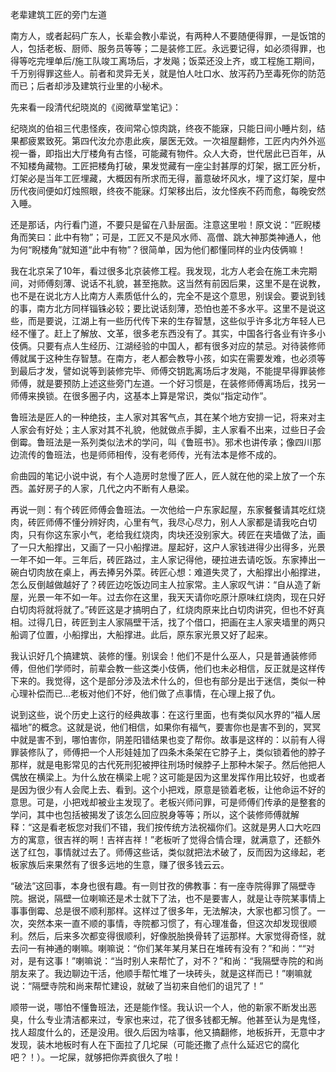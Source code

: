 老辈建筑工匠的旁门左道

南方人，或者起码广东人，长辈会教小辈说，有两种人不要随便得罪，一是饭馆的人，包括老板、厨师、服务员等等；二是装修工匠。永远要记得，如必须得罪，也得等吃完埋单后/施工队竣工离场后，才发飚；饭菜还没上齐，或工程施工期间，千万别得罪这些人。前者和灵异无关，就是怕人吐口水、放泻药乃至毒死你的防范而已；后者却涉及建筑行业里的小秘术。

先来看一段清代纪晓岚的《阅微草堂笔记》：

纪晓岚的伯祖三代患怪疾，夜间常心惊肉跳，终夜不能寐，只能日间小睡片刻，结果都疲累致死。第四代汝允亦患此疾，屡医无效。一次祖屋翻修，工匠内内外外巡视一番，即指出大厅楼角有古怪，可能藏有物件。众人大奇，世代居此已百年，从不知楼角藏物。工匠把楼角打破，果发觉藏有一座尘封甚厚的灯架，据工匠分析，灯架必是当年工匠埋藏，大概因有所求而无得，蓄意破坏风水，埋了这灯架，屋中历代夜间便如灯烛照眼，终夜不能寐。灯架移出后，汝允怪疾不药而愈，每晚安然入睡。

还是那话，内行看门道，不要只是留在八卦层面。注意这里啦！原文说：“匠睨楼角而笑曰：此中有物”；可是，工匠又不是风水师、高僧、跳大神那类神通人，他为何“睨楼角”就知道“此中有物”？很简单，因为他们都懂同样的业内伎俩嘛！

我在北京呆了10年，看过很多北京装修工程。我发现，北方人老会在施工未完期间，对师傅刻薄、说话不礼貌，甚至拖款。这当然有前因后果，这里不是在说教，也不是在说北方人比南方人素质低什么的，完全不是这个意思，别误会。要说到钱的事，南方北方同样锱铢必较；要比说话刻薄，恐怕也差不多水平。这里不是说这些，而是要说，江湖上有一些历代传下来的生存智慧，这些似乎许多北方年轻人已经不懂了。赶上了解放、文革，很多老东西没有了。其实，中国各行各业有许多小伎俩。只要有点人生经历、江湖经验的中国人，都有很多对应的禁忌。对待装修师傅就属于这种生存智慧。在南方，老人都会教导小孩，如实在需要发难，也必须等到最后才发，譬如说等到装修完毕、师傅交钥匙离场后才发飚，不能提早得罪装修师傅，就是要预防上述这些旁门左道。一个好习惯是，在装修师傅离场后，找另一师傅来换锁。在很多圈子内，这基本上算是常识，类似“指定动作”。

鲁班法是匠人的一种绝技，主人家对其客气点，其在某个地方安排一记，将来对主人家会有好处；主人家对其不礼貌，他就做点手脚，主人家看不出来，过些日子会倒霉。鲁班法是一系列类似法术的学问，叫《鲁班书》。邪术也讲传承；像四川那边流传的鲁班法，也是师师相传，没有老师传，光有法本是修不成的。

俞曲园的笔记小说中说，有个人造房时怠慢了匠人，匠人就在他的梁上放了一个东西。盖好房子的人家，几代之内不断有人悬梁。

再说一则：有个砖匠师傅会鲁班法。一次他给一户东家起屋，东家餐餐请其吃红烧肉，砖匠师傅不懂分辨好肉，心里有气，我尽心尽力，别人人家都是请我吃白切肉，只有你这东家小气，老给我红烧肉，肉块还没别家大。砖匠在夹墙做了法，画了一只大船撑出，又画了一只小船撑进。屋起好，这户人家钱进得少出得多，光景一年不如一年。三年后，砖匠路过，主人家记得他，硬拉进去请吃饭。东家捧出一碗白切肉放在桌上，再去捧另外菜。砖匠心想：难道失灵了，大船撑出小船撑进，怎么反倒越做越好了？砖匠边吃饭边同主人拉家常。主人家叹气讲：“自从造了新屋，光景一年不如一年。过去你在这里，我天天请你吃原汁原味红烧肉，现在只好白切肉将就将就了。”砖匠这是才搞明白了，红烧肉原来比白切肉讲究，但也不好真相。过得几日，砖匠到主人家隔壁干活，找了个借口，把画在主人家夹墙里的两只船调了位置，小船撑出，大船撑进。此后，原东家光景又好了起来。

我认识好几个搞建筑、装修的懂。别误会！他们不是什么巫人，只是普通装修师傅，但他们学师时，前辈会教一些这类小伎俩，他们也未必相信，反正就是这样传下来的。我觉得，这个是部分涉及法术什么的，但也有部分是出于迷信，类似一种心理补偿而已…老板对他们不好，他们做了点事情，在心理上报了仇。

说到这些，说个历史上这行的经典故事：在这行里面，也有类似风水界的“福人居福地”的概念。这就是说，他们相信，如果你有福气，要害你也是害不到的，冥冥中就是害不到，哪怕害你，阴差阳错结果也变了帮你。故事是这样的：以前有人得罪装修队了，师傅把一个人形娃娃加了四条木条架在它脖子上，类似锁着他的脖子那样，就是电影常见的古代死刑犯被押往刑场时候脖子上那种木架子。然后他把人偶放在横梁上。为什么放在横梁上呢？这可能是因为这里发挥作用比较好，也或者是因为很少有人会爬上去、看到。这个小把戏，原意是锁着老板，让他命运不好的意思。可是，小把戏却被业主发现了。老板兴师问罪，可是师傅们传承的是整套的学问，其中也包括被揭发了该怎么回应脱身等等；所以，这个装修师傅就解释：“这是看老板您对我们不错，我们按传统方法祝福你们。这就是男人口大吃四方的寓意，很吉祥的啊！吉祥吉祥！”老板听了觉得合情合理，就满意了，还额外送了红包，事情就过去了。师傅这些话，类似就把法术破了，反而因为这缘起，老板家族后来果然有了很多远地的生意，赚了很多钱云云。

“破法”这回事，本身也很有趣。有一则甘孜的佛教事：有一座寺院得罪了隔壁寺院。据说，隔壁一位喇嘛还是术士就下了法，也不是要害人，就是让寺院某事情上事事倒霉、总是很不顺利那样。这样过了很多年，无法解决，大家也都习惯了。一次，突然本来一直不顺的事情，寺院都习惯了，有心理准备，但这次却发现很顺利。然后，后来多次都变得很顺利，好像脱胎换骨转了运那样。大家觉得奇怪，就去问一有神通的喇嘛。喇嘛说：“你们某年某月某日在堆砖有没有？”和尚：““对对，是有这事！”喇嘛说：“当时别人来帮忙了，对不？”和尚：“我隔壁寺院的和尚朋友来了。我边聊边干活，他顺手帮忙堆了一块砖头，就是这样而已！”喇嘛就说：“隔壁寺院和尚来帮忙建设，就破了当初来自他们的诅咒了！”

顺带一说，哪怕不懂鲁班法，还是能作怪。我认识一个人，他的新家不断发出恶臭，什么专业清洁都来过，专家也来过，花了很多钱都无解。他甚至认为是鬼怪，找人超度什么的，还是没用。很久后因为啥事，他又搞翻修，地板拆开，无意中才发现，装木地板时有人在下面拉了几坨屎（可能还撒了点什么延迟它的腐化吧？！）。一坨屎，就够把你弄疯很久了啦！
